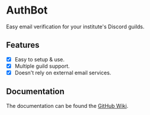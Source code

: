 # AuthBot

Easy email verification for your institute's Discord guilds.

## Features

- [x] Easy to setup & use.
- [x] Multiple guild support.
- [x] Doesn't rely on external email services.

## Documentation

The documentation can be found the [GitHub Wiki](https://github.com/justanotherbyte/authbot/wiki).